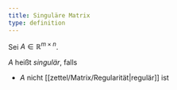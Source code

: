```yaml
---
title: Singuläre Matrix
type: definition
---
```


Sei $A \in \mathbb{R}^{m \times n}$.

$A$ heißt *singulär*, falls
- $A$ nicht [[zettel/Matrix/Regularität|regulär]] ist